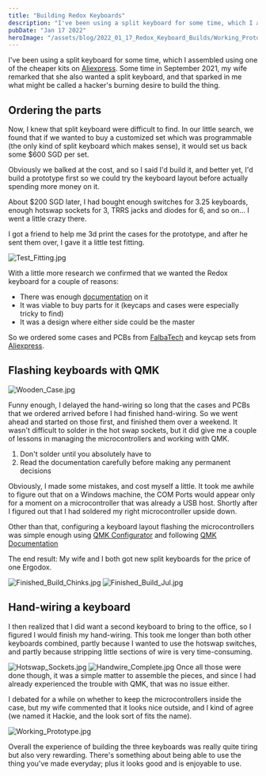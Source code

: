 ```yaml
---
title: "Building Redox Keyboards"
description: "I've been using a split keyboard for some time, which I assembled using one of the cheaper kits on AliExpress, but it was time for an upgrade"
pubDate: "Jan 17 2022"
heroImage: "/assets/blog/2022_01_17_Redox_Keyboard_Builds/Working_Prototype.jpg"
---
```


I've been using a split keyboard for some time, which I assembled using one of the cheaper kits on [Aliexpress](https://www.aliexpress.com/item/33006060286.html). Some time in September 2021, my wife remarked that she also wanted a split keyboard, and that sparked in me what might be called a hacker's burning desire to build the thing. 

## Ordering the parts

Now, I knew that split keyboard were difficult to find. In our little search, we found that if we wanted to buy a customized set which was programmable (the only kind of split keyboard which makes sense), it would set us back some $600 SGD per set.

Obviously we balked at the cost, and so I said I'd build it, and better yet, I'd build a prototype first so we could try the keyboard layout before actually spending more money on it. 

About $200 SGD later, I had bought enough switches for 3.25 keyboards, enough hotswap sockets for 3, TRRS jacks and diodes for 6, and so on... I went a little crazy there. 

I got a friend to help me 3d print the cases for the prototype, and after he sent them over, I gave it a little test fitting. 

![Test_Fitting.jpg](/assets/blog/2022_01_17_Redox_Keyboard_Builds/Test_Fitting.jpg)

With a little more research we confirmed that we wanted the Redox keyboard for a couple of reasons:

- There was enough [documentation](https://hackaday.io/project/160610-redox-keyboard/log/151316-redox-handwire) on it
- It was viable to buy parts for it (keycaps and cases were especially tricky to find)
- It was a design where either side could be the master

So we ordered some cases and PCBs from [FalbaTech](https://falba.tech/) and keycap sets from [Aliexpress](https://www.aliexpress.com/item/33006060286.html).

## Flashing keyboards with QMK

![Wooden_Case.jpg](/assets/blog/2022_01_17_Redox_Keyboard_Builds/Wooden_Case.jpg)

Funny enough, I delayed the hand-wiring so long that the cases and PCBs that we ordered arrived before I had finished hand-wiring. So we went ahead and started on those first, and finished them over a weekend. It wasn't difficult to solder in the hot swap sockets, but it did give me a couple of lessons in managing the microcontrollers and working with QMK. 

1. Don't solder until you absolutely have to
2. Read the documentation carefully before making any permanent decisions

Obviously, I made some mistakes, and cost myself a little. It took me awhile to figure out that on a Windows machine, the COM Ports would appear only for a moment on a microcontroller that was already a USB host. Shortly after I figured out that I had soldered my right microcontroller upside down. 

Other than that, configuring a keyboard layout flashing the microcontrollers was simple enough using [QMK Configurator](https://config.qmk.fm/#/) and following [QMK Documentation](https://docs.qmk.fm/#/)

The end result: My wife and I both got new split keyboards for the price of one Ergodox. 

![Finished_Build_Chinks.jpg](/assets/blog/2022_01_17_Redox_Keyboard_Builds/Finished_Build_Chinks.jpg)
![Finished_Build_Jul.jpg](/assets/blog/2022_01_17_Redox_Keyboard_Builds/Finished_Build_Jul.jpg)

## Hand-wiring a keyboard

I then realized that I did want a second keyboard to bring to the office, so I figured I would finish my hand-wiring. This took me longer than both other keyboards combined, partly because I wanted to use the hotswap switches, and partly because stripping little sections of wire is very time-consuming. 

![Hotswap_Sockets.jpg](/assets/blog/2022_01_17_Redox_Keyboard_Builds/Hotswap_Sockets.jpg)
![Handwire_Complete.jpg](/assets/blog/2022_01_17_Redox_Keyboard_Builds/Handwire_Complete.jpg)
Once all those were done though, it was a simple matter to assemble the pieces, and since I had already experienced the trouble with QMK, that was no issue either. 

I debated for a while on whether to keep the microcontrollers inside the case, but my wife commented that it looks nice outside, and I kind of agree (we named it Hackie, and the look sort of fits the name). 

![Working_Prototype.jpg](/assets/blog/2022_01_17_Redox_Keyboard_Builds/Working_Prototype.jpg)

Overall the experience of building the three keyboards was really quite tiring but also very rewarding. There's something about being able to use the thing you've made everyday; plus it looks good and is enjoyable to use.
